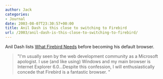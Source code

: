 ```yaml
---
author: Jack
categories:
- Journal
date: 2003-08-07T23:30:57+00:00
title: Anil Dash is this close to switching to Firebird
url: /2003/anil-dash-is-this-close-to-switching-to-firebird/
---
```


Anil Dash lists [What Firebird Needs][1] before becoming his default browser.
  


> "I'm usually seen by the web development community as a Microsoft apologist. I use (and like using) Windows and my main browser is Internet Explorer 6.0&#8230;Despite this confession, I will enthusiastically concede that Firebird is a fantastic browser. "

 [1]: http://www.dashes.com/anil/index.php?archives/006917.php